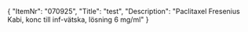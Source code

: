 {
  "ItemNr": "070925",
  "Title": "test",
  "Description": "Paclitaxel Fresenius Kabi, konc till inf-vätska, lösning 6 mg/ml"
}